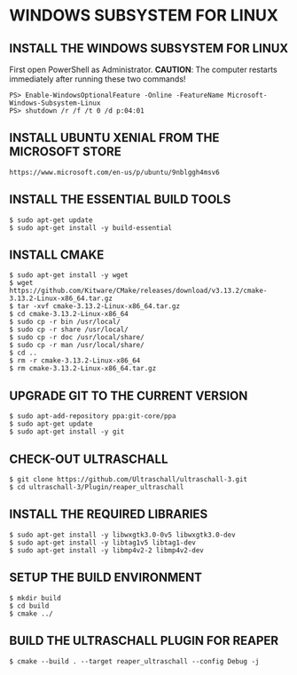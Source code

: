 # WINDOWS SUBSYSTEM FOR LINUX

## INSTALL THE WINDOWS SUBSYSTEM FOR LINUX

First open PowerShell as Administrator. **CAUTION**: The computer restarts immediately after running these two commands!

```
PS> Enable-WindowsOptionalFeature -Online -FeatureName Microsoft-Windows-Subsystem-Linux
PS> shutdown /r /f /t 0 /d p:04:01
```

## INSTALL UBUNTU XENIAL FROM THE MICROSOFT STORE

```
https://www.microsoft.com/en-us/p/ubuntu/9nblggh4msv6
```

## INSTALL THE ESSENTIAL BUILD TOOLS

```
$ sudo apt-get update
$ sudo apt-get install -y build-essential
```

## INSTALL CMAKE

```
$ sudo apt-get install -y wget
$ wget https://github.com/Kitware/CMake/releases/download/v3.13.2/cmake-3.13.2-Linux-x86_64.tar.gz
$ tar -xvf cmake-3.13.2-Linux-x86_64.tar.gz
$ cd cmake-3.13.2-Linux-x86_64
$ sudo cp -r bin /usr/local/
$ sudo cp -r share /usr/local/
$ sudo cp -r doc /usr/local/share/
$ sudo cp -r man /usr/local/share/
$ cd ..
$ rm -r cmake-3.13.2-Linux-x86_64
$ rm cmake-3.13.2-Linux-x86_64.tar.gz
```

## UPGRADE GIT TO THE CURRENT VERSION

```
$ sudo apt-add-repository ppa:git-core/ppa
$ sudo apt-get update
$ sudo apt-get install -y git
```

## CHECK-OUT ULTRASCHALL

```
$ git clone https://github.com/Ultraschall/ultraschall-3.git
$ cd ultraschall-3/Plugin/reaper_ultraschall
```

## INSTALL THE REQUIRED LIBRARIES

```
$ sudo apt-get install -y libwxgtk3.0-0v5 libwxgtk3.0-dev
$ sudo apt-get install -y libtag1v5 libtag1-dev
$ sudo apt-get install -y libmp4v2-2 libmp4v2-dev
```

## SETUP THE BUILD ENVIRONMENT

```
$ mkdir build
$ cd build
$ cmake ../
```

## BUILD THE ULTRASCHALL PLUGIN FOR REAPER

```
$ cmake --build . --target reaper_ultraschall --config Debug -j
```

